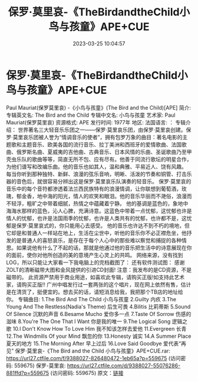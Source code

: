 ﻿---
title: 保罗·莫里哀-《TheBirdandtheChild小鸟与孩童》APE+CUE
date: 2023-03-25 10:04:57
categories: 古典音乐、新世纪、纯音雅乐
tags: 纯音雅乐
---
# 保罗·莫里哀-《TheBirdandtheChild小鸟与孩童》APE+CUE

Paul Mauriat(保罗莫里哀) -《小鸟与孩童》(The Bird and
the Child)[APE]
简介: 专辑英文名: The Bird and the Child
专辑中文名: 小鸟与孩童
艺术家: Paul Mauriat(保罗莫里哀)
资源格式: APE
发行时间: 1977年
地区: 法国语言:
：
专辑介绍：
世界著名三大轻音乐乐团之一——保罗·莫里哀乐团，由保罗·莫里哀创建。保罗·莫里哀乐团被人誉为“情调音乐的使者”，拥有包罗万象的曲目：著名电影的主题歌和主题音乐、欧美各国的流行音乐、拉丁美洲和西班牙的爱情歌曲、法国歌曲、俄罗斯名曲、夏威夷的吉他曲、古典音乐、日本风情的乐曲、圣诞歌曲乃至甲壳虫乐队的歌曲等等，简直无所不包、应有尽有。他善于同流行歌坛的明星合作，为他们谱写和改编乐曲。他的音乐也如其人，温和典雅、平易近人、饶有风趣。
每当你听到那种独特、新鲜、浪漫的弦乐音响，明晰、活泼的节奏和铜管、打击乐器的音色后，就很容易分辨出这是保罗·莫里哀乐队演奏的轻音乐。
保罗·莫里哀的音乐中的每个音符都渗透着法兰西民族特有的浪漫情调，让你联想到葡萄酒，玫瑰，郁金香，地中海的阳光，情人的欢笑和眼泪。他的音乐华丽而不滟俗，浪漫而不轻浮，粗旷之中带着细腻，热情之中蕴藏着宁静。
他的基调是蓝色的，象地中海海水那样的蓝色，沁人心脾，充满诗意。这蓝色中带着一点忧郁，这忧郁也许是情人的忧郁，也许是法国雨季的忧郁，也许是人类共有的忧郁，也许都不是，这忧郁是保罗·莫里哀式的，你只能用心去感受。
他的音乐也许达不到不朽的境地，但它却是和普通人一样站在地上，生活在尘世中，听他的音乐你不必正襟危坐，他抒发的是普通人的喜怒哀乐，是存在于每个人心中的那些难以察觉和捕捉的各种情思。如果说他有什么了不起的话，那就是他通过他的音乐把生活中的诗意展现在你的面前，使你对他所创造的美的意境产生心灵上的共鸣。
网络来源，没有找到LOG，所以只能让大家看一下我电脑上的完档截图了：
还有软件测试图：
感谢ZOLT的清晰磁带大图和金风提供的引进CD封面!
注意：我发布的是CD资源，不是磁带的。
此资源严禁用于商业用途，如喜欢此专辑，请购买正版!如支持此艺术家，请购买正版!!
广州中唱发行过一套两张的这个唱片，现在网上依然有售，估计是在清货了，挺便宜的。想去买的话，请短消息给我，我把那个TB店的地址给你。
专辑曲目:
1.The Bird And The Child 小鸟与孩童
2.Guilty 内疚
3.The Young And The Restless(Nadia's Theme) 后生可畏
4.Bilitis 比莉蒂斯
5.Sound Of Silence 沉默的声音
6.Besame Mucho 爱你多一点
7.Taste Of Sorrow 伤感的滋味
8.You're The One That I Want 你是我的唯一
9.The Logical Song 逻辑之歌
10.I Don't Know How To Love Him 我不知该怎样去爱他
11.Evergreen 长青
12.The Windmills Of your Mind 飘忽的你
13.Honesty 诚实
14.A Summer Place 夏天的地方
15.The Morning After 早上过后
16.Love Said Goodbye 爱代表“再见”
保罗·莫里哀-《The Bird and the Child 小鸟与孩童》APE+CUE.rar: https://url27.ctfile.com/f/9388027-826480472-1eb65a?p=559675
(访问密码: 559675)
保罗-莫里哀: https://url27.ctfile.com/d/9388027-55076286-881ffd?p=559675
(访问密码: 559675)
原文：[链接](https://blog.sina.com.cn/s/blog_1647c7e760103114z.html)